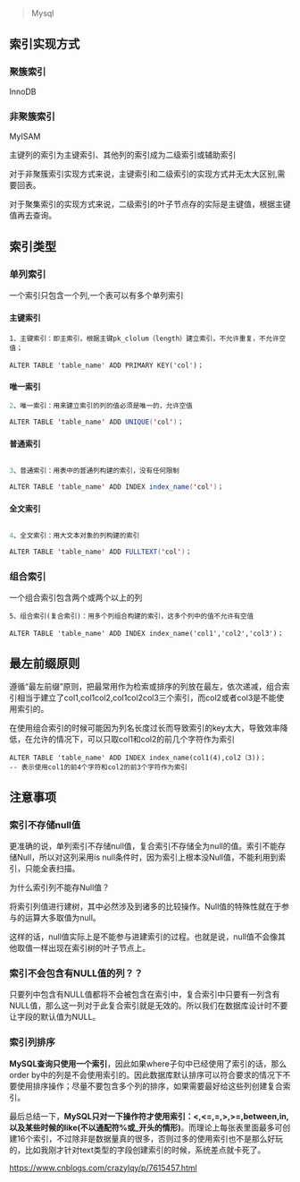 ## 

> Mysql

## 索引实现方式

### 聚簇索引 

InnoDB



###  非聚簇索引
MyISAM

主键列的索引为主键索引、其他列的索引成为二级索引或辅助索引

对于非聚簇索引实现方式来说，主键索引和二级索引的实现方式并无太大区别,需要回表。

对于聚集索引的实现方式来说，二级索引的叶子节点存的实际是主键值，根据主键值再去查询。



## 索引类型 

### 单列索引

一个索引只包含一个列,一个表可以有多个单列索引

#### 主键索引

```mysql
1、主键索引：即主索引，根据主键pk_clolum（length）建立索引，不允许重复，不允许空值；

ALTER TABLE 'table_name' ADD PRIMARY KEY('col')；
```



#### 唯一索引

```java
2、唯一索引：用来建立索引的列的值必须是唯一的，允许空值

ALTER TABLE 'table_name' ADD UNIQUE('col')；
```



#### 普通索引

```java

3、普通索引：用表中的普通列构建的索引，没有任何限制

ALTER TABLE 'table_name' ADD INDEX index_name('col')；
```



#### 全文索引

```java

4、全文索引：用大文本对象的列构建的索引

ALTER TABLE 'table_name' ADD FULLTEXT('col')；
```



### 组合索引

一个组合索引包含两个或两个以上的列

```mysql
5、组合索引(复合索引)：用多个列组合构建的索引，这多个列中的值不允许有空值

ALTER TABLE 'table_name' ADD INDEX index_name('col1','col2','col3')；
```

## 最左前缀原则

遵循“最左前缀”原则，把最常用作为检索或排序的列放在最左，依次递减，组合索引相当于建立了col1,col1col2,col1col2col3三个索引，而col2或者col3是不能使用索引的。

在使用组合索引的时候可能因为列名长度过长而导致索引的key太大，导致效率降低，在允许的情况下，可以只取col1和col2的前几个字符作为索引

```mysql
ALTER TABLE 'table_name' ADD INDEX index_name(col1(4),col2（3))；
-- 表示使用col1的前4个字符和col2的前3个字符作为索引
```





## 注意事项

### 索引不存储null值

更准确的说，单列索引不存储null值，复合索引不存储全为null的值。索引不能存储Null，所以对这列采用is null条件时，因为索引上根本没Null值，不能利用到索引，只能全表扫描。

为什么索引列不能存Null值？

将索引列值进行建树，其中必然涉及到诸多的比较操作。Null值的特殊性就在于参与的运算大多取值为null。

这样的话，null值实际上是不能参与进建索引的过程。也就是说，null值不会像其他取值一样出现在索引树的叶子节点上。



### 索引不会包含有NULL值的列？？

只要列中包含有NULL值都将不会被包含在索引中，复合索引中只要有一列含有NULL值，那么这一列对于此复合索引就是无效的。所以我们在数据库设计时不要让字段的默认值为NULL。



### 索引列排序

**MySQL查询只使用一个索引**，因此如果where子句中已经使用了索引的话，那么order by中的列是不会使用索引的。因此数据库默认排序可以符合要求的情况下不要使用排序操作；尽量不要包含多个列的排序，如果需要最好给这些列创建复合索引。



最后总结一下，**MySQL只对一下操作符才使用索引：<,<=,=,>,>=,between,in,以及某些时候的like(不以通配符%或_开头的情形)**。而理论上每张表里面最多可创建16个索引，不过除非是数据量真的很多，否则过多的使用索引也不是那么好玩的，比如我刚才针对text类型的字段创建索引的时候，系统差点就卡死了。

https://www.cnblogs.com/crazylqy/p/7615457.html









